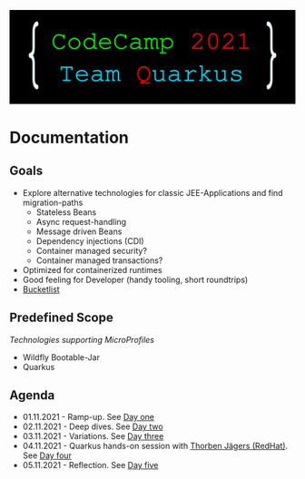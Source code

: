 ![logo](assets/bcc-2021-quarkus-banner.svg)
# Documentation

## Goals

* Explore alternative technologies for classic JEE-Applications and find migration-paths
  * Stateless Beans
  * Async request-handling
  * Message driven Beans
  * Dependency injections (CDI)
  * Container managed security?
  * Container managed transactions?
* Optimized for containerized runtimes
* Good feeling for Developer (handy tooling, short roundtrips)
* [Bucketlist](bucketlist.md)

## Predefined Scope
_Technologies supporting MicroProfiles_
* Wildfly Bootable-Jar
* Quarkus

## Agenda
* 01.11.2021 - Ramp-up. See [Day one](Day1.md)
* 02.11.2021 - Deep dives. See [Day two](Day2.md)
* 03.11.2021 - Variations. See [Day three](Day3.md)
* 04.11.2021 - Quarkus hands-on session with [Thorben Jägers (RedHat)](https://github.com/j1cken). See [Day four](Day4.md)
* 05.11.2021 - Reflection. See [Day five](Day5.md)
